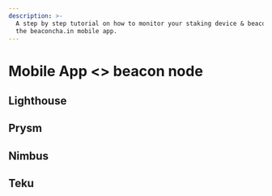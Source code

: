 ```yaml
---
description: >-
  A step by step tutorial on how to monitor your staking device & beaconnode on
  the beaconcha.in mobile app.
---
```


# Mobile App &lt;&gt; beacon node

## Lighthouse



## Prysm



## Nimbus 



## Teku


